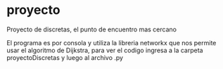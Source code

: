 # proyecto
Proyecto de discretas, el punto de encuentro mas cercano

El programa es por consola y utiliza la libreria networkx que nos permite usar el algoritmo de Dijkstra, para ver el codigo ingresa a la carpeta proyectoDiscretas y luego al archivo .py
